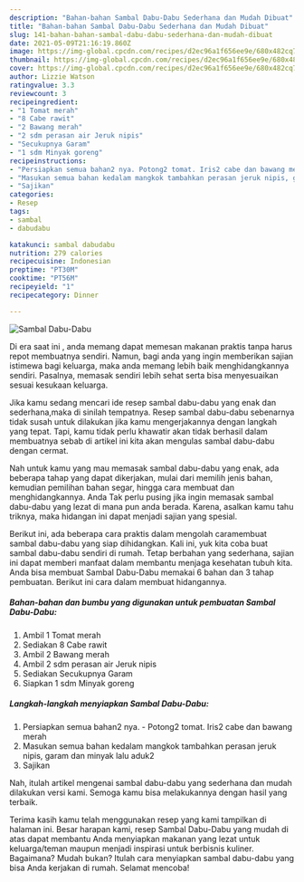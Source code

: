 ```yaml
---
description: "Bahan-bahan Sambal Dabu-Dabu Sederhana dan Mudah Dibuat"
title: "Bahan-bahan Sambal Dabu-Dabu Sederhana dan Mudah Dibuat"
slug: 141-bahan-bahan-sambal-dabu-dabu-sederhana-dan-mudah-dibuat
date: 2021-05-09T21:16:19.860Z
image: https://img-global.cpcdn.com/recipes/d2ec96a1f656ee9e/680x482cq70/sambal-dabu-dabu-foto-resep-utama.jpg
thumbnail: https://img-global.cpcdn.com/recipes/d2ec96a1f656ee9e/680x482cq70/sambal-dabu-dabu-foto-resep-utama.jpg
cover: https://img-global.cpcdn.com/recipes/d2ec96a1f656ee9e/680x482cq70/sambal-dabu-dabu-foto-resep-utama.jpg
author: Lizzie Watson
ratingvalue: 3.3
reviewcount: 3
recipeingredient:
- "1 Tomat merah"
- "8 Cabe rawit"
- "2 Bawang merah"
- "2 sdm perasan air Jeruk nipis"
- "Secukupnya Garam"
- "1 sdm Minyak goreng"
recipeinstructions:
- "Persiapkan semua bahan2 nya. Potong2 tomat. Iris2 cabe dan bawang merah"
- "Masukan semua bahan kedalam mangkok tambahkan perasan jeruk nipis, garam dan minyak lalu aduk2"
- "Sajikan"
categories:
- Resep
tags:
- sambal
- dabudabu

katakunci: sambal dabudabu 
nutrition: 279 calories
recipecuisine: Indonesian
preptime: "PT30M"
cooktime: "PT56M"
recipeyield: "1"
recipecategory: Dinner

---
```



![Sambal Dabu-Dabu](https://img-global.cpcdn.com/recipes/d2ec96a1f656ee9e/680x482cq70/sambal-dabu-dabu-foto-resep-utama.jpg)

Di era  saat ini , anda memang dapat memesan makanan praktis tanpa harus repot membuatnya sendiri. Namun, bagi anda yang ingin memberikan sajian istimewa bagi keluarga, maka anda memang lebih baik menghidangkannya sendiri. Pasalnya, memasak sendiri lebih sehat serta bisa menyesuaikan sesuai kesukaan keluarga.

Jika kamu sedang mencari ide resep sambal dabu-dabu yang enak dan sederhana,maka di sinilah tempatnya. Resep sambal dabu-dabu  sebenarnya tidak susah untuk dilakukan jika kamu mengerjakannya dengan langkah yang tepat. Tapi, kamu tidak perlu khawatir akan tidak berhasil dalam membuatnya 
sebab di artikel ini kita akan mengulas sambal dabu-dabu dengan cermat.  



Nah untuk kamu yang mau memasak sambal dabu-dabu yang enak, ada beberapa tahap yang dapat dikerjakan, mulai dari memilih jenis bahan, kemudian pemilihan bahan segar, hingga cara membuat dan menghidangkannya. Anda Tak perlu pusing jika ingin memasak sambal dabu-dabu yang lezat di mana pun anda berada. Karena, asalkan kamu  tahu triknya, maka hidangan ini dapat menjadi sajian yang spesial.

Berikut ini, ada beberapa cara praktis  dalam mengolah caramembuat sambal dabu-dabu yang siap dihidangkan. Kali ini, yuk kita coba buat sambal dabu-dabu sendiri di rumah. Tetap berbahan yang sederhana, sajian ini dapat memberi manfaat dalam membantu menjaga kesehatan tubuh kita. Anda bisa membuat Sambal Dabu-Dabu memakai 6 bahan dan 3 tahap pembuatan. Berikut ini cara dalam membuat hidangannya.

<!--inarticleads1-->

##### Bahan-bahan dan bumbu yang digunakan untuk pembuatan Sambal Dabu-Dabu:

1. Ambil 1 Tomat merah
1. Sediakan 8 Cabe rawit
1. Ambil 2 Bawang merah
1. Ambil 2 sdm perasan air Jeruk nipis
1. Sediakan Secukupnya Garam
1. Siapkan 1 sdm Minyak goreng




<!--inarticleads2-->

##### Langkah-langkah menyiapkan Sambal Dabu-Dabu:

1. Persiapkan semua bahan2 nya. - Potong2 tomat. Iris2 cabe dan bawang merah
1. Masukan semua bahan kedalam mangkok tambahkan perasan jeruk nipis, garam dan minyak lalu aduk2
1. Sajikan




Nah, itulah artikel mengenai  sambal dabu-dabu  yang sederhana dan mudah dilakukan versi kami. Semoga kamu bisa melakukannya dengan hasil yang terbaik. 

Terima kasih kamu telah menggunakan resep yang kami tampilkan di halaman ini. Besar harapan kami, resep  Sambal Dabu-Dabu yang mudah di atas dapat membantu Anda menyiapkan makanan yang lezat untuk keluarga/teman maupun menjadi inspirasi untuk berbisnis kuliner. Bagaimana? Mudah bukan? Itulah cara menyiapkan sambal dabu-dabu yang bisa Anda kerjakan di rumah. Selamat mencoba!

